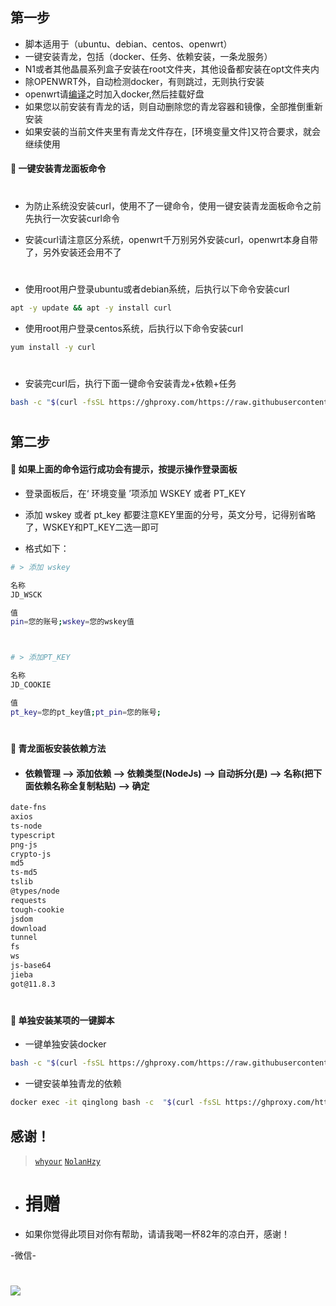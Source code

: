 
## 第一步
- 脚本适用于（ubuntu、debian、centos、openwrt）
- 一键安装青龙，包括（docker、任务、依赖安装，一条龙服务）
- N1或者其他晶晨系列盒子安装在root文件夹，其他设备都安装在opt文件夹内
- 除OPENWRT外，自动检测docker，有则跳过，无则执行安装
- openwrt请[编译](https://github.com/281677160/build-actions)之时加入docker,然后挂载好盘
- 如果您以前安装有青龙的话，则自动删除您的青龙容器和镜像，全部推倒重新安装
- 如果安装的当前文件夹里有青龙文件存在，[环境变量文件]又符合要求，就会继续使用

#### 🚩 一键安装青龙面板命令
#
- 为防止系统没安装curl，使用不了一键命令，使用一键安装青龙面板命令之前先执行一次安装curl命令

- 安装curl请注意区分系统，openwrt千万别另外安装curl，openwrt本身自带了，另外安装还会用不了
#

- 使用root用户登录ubuntu或者debian系统，后执行以下命令安装curl
```sh
apt -y update && apt -y install curl
```

- 使用root用户登录centos系统，后执行以下命令安装curl
```sh
yum install -y curl
```
#

- 安装完curl后，执行下面一键命令安装青龙+依赖+任务
```sh
bash -c "$(curl -fsSL https://ghproxy.com/https://raw.githubusercontent.com/281677160/ql/main/ql.sh)"
```
#

## 第二步

#### 🚩 如果上面的命令运行成功会有提示，按提示操作登录面板


- 登录面板后，在‘ 环境变量 ’项添加 WSKEY 或者 PT_KEY

- 添加 wskey 或者 pt_key 都要注意KEY里面的分号，英文分号，记得别省略了，WSKEY和PT_KEY二选一即可

- 格式如下：

```sh
# > 添加 wskey

名称
JD_WSCK

值
pin=您的账号;wskey=您的wskey值



# > 添加PT_KEY

名称
JD_COOKIE

值
pt_key=您的pt_key值;pt_pin=您的账号;
```

#
#### 🚩 青龙面板安装依赖方法
- ####  依赖管理 --> 添加依赖 --> 依赖类型(NodeJs) --> 自动拆分(是) --> 名称(把下面依赖名称全复制粘贴) --> 确定 
```sh
date-fns
axios
ts-node
typescript
png-js
crypto-js
md5
ts-md5
tslib
@types/node
requests
tough-cookie
jsdom
download
tunnel
fs
ws
js-base64
jieba
got@11.8.3
```
#
#### 🚩 单独安装某项的一键脚本


- 一键单独安装docker
```sh
bash -c "$(curl -fsSL https://ghproxy.com/https://raw.githubusercontent.com/281677160/ql/main/docker.sh)"
```

- 一键安装单独青龙的依赖
```sh
docker exec -it qinglong bash -c  "$(curl -fsSL https://ghproxy.com/https://raw.githubusercontent.com/281677160/ql/main/npm.sh)"
```
## 感谢！

> [`whyour`](https://github.com/whyour/qinglong)
> [`NolanHzy`](https://github.com/NolanHzy/nvjdcdocker)
#
- # 捐赠
- 如果你觉得此项目对你有帮助，请请我喝一杯82年的凉白开，感谢！

-微信-
# <img src="https://github.com/danshui-git/shuoming/blob/master/doc/weixin4.png" />
#
